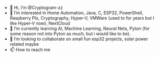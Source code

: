 - 👋 Hi, I’m @Cryptogram-zz
- 👀 I’m interested in Home Automation, Java, C, ESP32, PowerShell, Raspberry PIs, Cryptography, Hyper-V, VMWare (used to for years but I like Hyper-V now), NextCloud
- 🌱 I’m currently learning AI, Machine Learning, Neural Nets, Pyton (for some reason not into Pyton as much, but i would like to be).
- 💞️ I’m looking to collaborate on small fun esp32 projects, solar power related maybe
- 📫 How to reach me 

<!---
Cryptogram-zz/Cryptogram-zz is a ✨ special ✨ repository because its `README.md` (this file) appears on your GitHub profile.
You can click the Preview link to take a look at your changes.
--->
